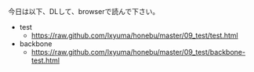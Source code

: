 今日は以下、DLして、browserで読んで下さい。

- test
  - https://raw.github.com/lxyuma/honebu/master/09_test/test.html
- backbone
  - https://raw.github.com/lxyuma/honebu/master/09_test/backbone-test.html
